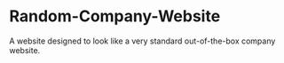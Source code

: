 # Random-Company-Website
A website designed to look like a very standard out-of-the-box company website.
